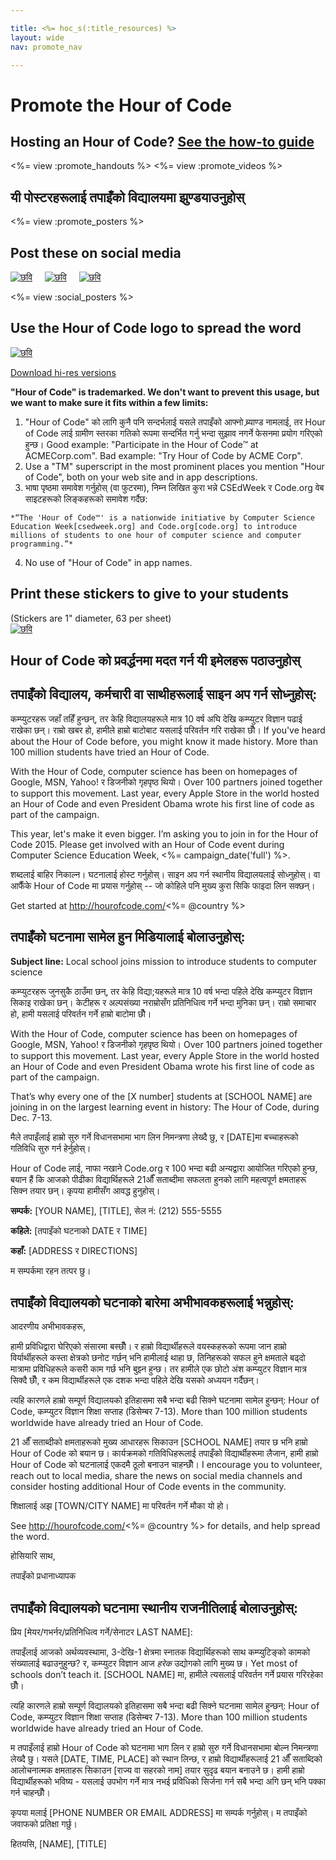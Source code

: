 ```yaml
---

title: <%= hoc_s(:title_resources) %>
layout: wide
nav: promote_nav

---
```


<link rel="stylesheet" type="text/css" href="/css/promote-page.css" />
</link>

# Promote the Hour of Code

## Hosting an Hour of Code? [See the how-to guide](<%= resolve_url('/how-to') %>)

<%= view :promote_handouts %> <%= view :promote_videos %>

<a id="posters"></a>

## यी पोस्टरहरूलाई तपाइँको विद्यालयमा झुण्डयाउनुहोस्

<%= view :promote_posters %>

<a id="social"></a>

## Post these on social media

[![छवि](/images/fit-250/social-1.jpg)](/images/social-1.jpg)&nbsp;&nbsp;&nbsp;&nbsp; [![छवि](/images/fit-250/social-2.jpg)](/images/social-2.jpg)&nbsp;&nbsp;&nbsp;&nbsp; [![छवि](/images/fit-250/social-3.jpg)](/images/social-3.jpg)&nbsp;&nbsp;&nbsp;&nbsp;

<%= view :social_posters %>

<a id="logo"></a>

## Use the Hour of Code logo to spread the word

[![छवि](<%= localized_image('/images/fit-200/hour-of-code-logo.png') %>)](<%= localized_image('/images/hour-of-code-logo.png') %>)

[Download hi-res versions](http://images.code.org/share/hour-of-code-logo.zip)

**"Hour of Code" is trademarked. We don't want to prevent this usage, but we want to make sure it fits within a few limits:**

  1. "Hour of Code" को लागि कुनै पनि सन्दर्भलाई यसले तपाइँको आफ्नो ब्र्याण्ड नामलाई, तर Hour of Code लाई ग्रामीण स्तरका गतिको रूपमा सन्दर्भित गर्नु भन्दा सुझाव नगर्ने फेसनमा प्रयोग गरिएको हुन्छ। Good example: "Participate in the Hour of Code™ at ACMECorp.com". Bad example: "Try Hour of Code by ACME Corp".
  2. Use a "TM" superscript in the most prominent places you mention "Hour of Code", both on your web site and in app descriptions.
  3. भाषा पृष्ठमा समावेश गर्नुहोस् (वा फुटरमा), निम्न लिखित कुरा भन्ने CSEdWeek र Code.org वेब साइटहरूको लिङ्कहरूको समावेश गर्दैछ:
    
    *“The 'Hour of Code™' is a nationwide initiative by Computer Science Education Week[csedweek.org] and Code.org[code.org] to introduce millions of students to one hour of computer science and computer programming.”*

  4. No use of "Hour of Code" in app names.

<a id="stickers"></a>

## Print these stickers to give to your students

(Stickers are 1" diameter, 63 per sheet)  
[![छवि](/images/fit-250/hour-of-code-stickers.png)](/images/hour-of-code-stickers.pdf)

<a id="sample-emails"></a>

## Hour of Code को प्रवर्द्धनमा मदत गर्न यी इमेलहरू पठाउनुहोस्

<a id="email"></a>

## तपाइँको विद्यालय, कर्मचारी वा साथीहरूलाई साइन अप गर्न सोध्नुहोस्:

कम्प्युटरहरू जहाँ तहिँ हुन्छन्, तर केहि विद्यालयहरूले मात्र 10 वर्ष अघि देखि कम्प्युटर विज्ञान पढाई राखेका छन्। राम्रो खबर हो, हामीले हाम्रो बाटोबाट यसलाई परिवर्तन गरि राखेका छौँ। If you've heard about the Hour of Code before, you might know it made history. More than 100 million students have tried an Hour of Code.

With the Hour of Code, computer science has been on homepages of Google, MSN, Yahoo! र डिजनीको गृहपृष्ठ थियो। Over 100 partners joined together to support this movement. Last year, every Apple Store in the world hosted an Hour of Code and even President Obama wrote his first line of code as part of the campaign.

This year, let's make it even bigger. I’m asking you to join in for the Hour of Code 2015. Please get involved with an Hour of Code event during Computer Science Education Week, <%= campaign_date('full') %>.

शब्दलाई बाहिर निकाल्न। घटनालाई होस्ट गर्नुहोस्। साइन अप गर्न स्थानीय विद्यालयलाई सोध्नुहोस्। वा आफैँके Hour of Code मा प्रयास गर्नुहोस् -- जो कोहिले पनि मुख्य कुरा सिकि फाइदा लिन सक्छन्।

Get started at http://hourofcode.com/<%= @country %>

<a id="media-pitch"></a>

## तपाइँको घटनामा सामेल हुन मिडियालाई बोलाउनुहोस्:

**Subject line:** Local school joins mission to introduce students to computer science

कम्प्युटरहरू जुनसुकै ठाउँमा छन्, तर केहि विद्या;यहरूले मात्र 10 वर्ष भन्दा पहिले देखि कम्प्युटर विज्ञान सिकाइ राखेका छन्। केटीहरू र अल्पसंख्या नराम्रोसँग प्रतिनिधित्व गर्ने भन्दा मुनिका छन्। राम्रो समाचार हो, हामी यसलाई परिवर्तन गर्ने हाम्रो बाटोमा छौँ।

With the Hour of Code, computer science has been on homepages of Google, MSN, Yahoo! र डिजनीको गृहपृष्ठ थियो। Over 100 partners joined together to support this movement. Last year, every Apple Store in the world hosted an Hour of Code and even President Obama wrote his first line of code as part of the campaign.

That’s why every one of the [X number] students at [SCHOOL NAME] are joining in on the largest learning event in history: The Hour of Code, during Dec. 7-13.

मैले तपाइँलाई हाम्रो सुरु गर्ने विधानसभामा भाग लिन निमन्त्रणा लेख्दै छु, र [DATE]मा बच्चाहरूको गतिविधि सुरु गर्न हेर्नुहोस्।

Hour of Code लाई, नाफा नखाने Code.org र 100 भन्दा बढी अन्यद्वारा आयोजित गरिएको हुन्छ, बयान हैं कि आजको पीढीका विद्यार्थिहरूले 21औँ सताब्दीमा सफलता हुनको लागि महत्वपूर्ण क्षमताहरू सिक्न तयार छन्। कृपया हामीसँग आवद्ध हुनुहोस्।

**सम्पर्क:** [YOUR NAME], [TITLE], सेल नं: (212) 555-5555

**कहिले:** [तपाइँको घटनाको DATE र TIME]

**कहाँ:** [ADDRESS र DIRECTIONS]

म सम्पर्कमा रहन तत्पर छु।

<a id="parents"></a>

## तपाइँको विद्यालयको घटनाको बारेमा अभीभावकहरूलाई भन्नुहोस्:

आदरणीय अभीभावकहरू,

हामी प्रविधिद्वारा घेरिएको संसारमा बस्छौँ। र हाम्रो विद्यार्थीहरूले वयस्कहरूको रूपमा जान हाम्रो विर्यार्थीहरूले कस्ता क्षेत्रको छनोट गर्छन् भनि हामीलाई थाहा छ, तिनिहरूको सफल हुने क्षमताले बढ्दो मात्रामा प्रविधिहरूले कसरी काम गर्छ भनि बुझ्न हुन्छ। तर हामीले एक छोटो अंश कम्प्युटर विज्ञान मात्र सिक्दै छौँ, र कम विद्यार्थीहरूले एक दशक भन्दा पहिले देखि यसको अध्ययन गर्दैछन्।

त्यहि कारणले हाम्रो सम्पूर्ण विद्यालयको इतिहासमा सबै भन्दा बढी सिक्ने घटनामा सामेल हुन्छन्: Hour of Code, कम्प्युटर विज्ञान शिक्षा सप्ताह (डिसेम्बर 7-13). More than 100 million students worldwide have already tried an Hour of Code.

21 औँ सताब्दीको क्षमताहरूको मुख्य आधारहरू सिकाउन [SCHOOL NAME] तयार छ भनि हाम्रो Hour of Code को बयान छ। कार्यक्रमको गतिविधिहरूलाई तपाइँको विद्यार्थीहरूमा लैजान, हामी हाम्रो Hour of Code को घटनालाई एकदमै ठूलो बनाउन चाहन्छौँ। I encourage you to volunteer, reach out to local media, share the news on social media channels and consider hosting additional Hour of Code events in the community.

शिक्षालाई अझ [TOWN/CITY NAME] मा परिवर्तन गर्ने मौका यो हो।

See http://hourofcode.com/<%= @country %> for details, and help spread the word.

होसियारि साथ,

तपाइँको प्रधानाध्यापक

<a id="politicians"></a>

## तपाइँको विद्यालयको घटनामा स्थानीय राजनीतिलाई बोलाउनुहोस्:

प्रिय [मेयर/गभर्नर/प्रतिनिधित्व गर्ने/सेनाटर LAST NAME]:

तपाइँलाई आजको अर्थव्यवस्थामा, 3-देखि-1 क्षेत्रमा स्नातक विद्यार्थिहरूको साथ कम्प्युटिङ्को कामको संख्यालाई बढाउनुहुन्छ? र, कम्प्युटर विज्ञान आज *हरेक* उद्योगको लागि मुख्य छ। Yet most of schools don’t teach it. [SCHOOL NAME] मा, हामीले त्यसलाई परिवर्तन गर्ने प्रयास गरिरहेका छौँ।

त्यहि कारणले हाम्रो सम्पूर्ण विद्यालयको इतिहासमा सबै भन्दा बढी सिक्ने घटनामा सामेल हुन्छन्: Hour of Code, कम्प्युटर विज्ञान शिक्षा सप्ताह (डिसेम्बर 7-13). More than 100 million students worldwide have already tried an Hour of Code.

म तपाइँलाई हाम्रो Hour of Code को घटनामा भाग लिन र हाम्रो सुरु गर्ने विधानसभामा बोल्न निमन्त्रणा लेख्दै छु। यसले [DATE, TIME, PLACE] को स्थान लिन्छ, र हाम्रो विद्यार्थीहरूलाई 21 औँ सताब्दिको आलोचनात्मक क्षमताहरू सिकाउन [राज्य वा सहरको नाम] तयार सुदृढ बयान बनाउने छ। हामी हाम्रो विद्यार्थीहरूको भविष्य - यसलाई उपभोग गर्ने मात्र नभई प्रविधिको सिर्जना गर्न सबै भन्दा अगि छन् भनि पक्का गर्न चाहन्छौँ।

कृपया मलाई [PHONE NUMBER OR EMAIL ADDRESS] मा सम्पर्क गर्नुहोस्। म तपाइँको जवाफको प्रतिक्षा गर्छु।

हितयसि, [NAME], [TITLE]

